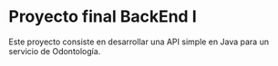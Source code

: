 # Proyecto final BackEnd I

Este proyecto consiste en desarrollar una API simple en Java para un servicio de Odontología. 
